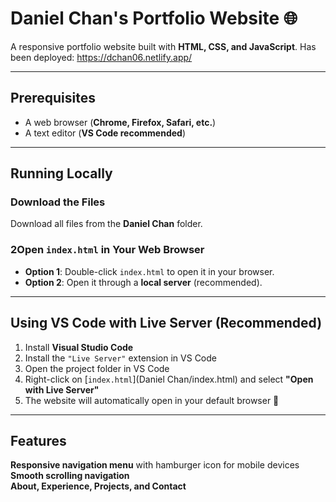 # Daniel Chan's Portfolio Website 🌐

A responsive portfolio website built with **HTML, CSS, and JavaScript**.
Has been deployed: https://dchan06.netlify.app/

---

## Prerequisites  
- A web browser (**Chrome, Firefox, Safari, etc.**)  
- A text editor (**VS Code recommended**)  

---

## Running Locally  

### Download the Files  
Download all files from the **Daniel Chan** folder.

### 2Open `index.html` in Your Web Browser  
- **Option 1**: Double-click `index.html` to open it in your browser.  
- **Option 2**: Open it through a **local server** (recommended).  
---

## Using VS Code with Live Server (Recommended)  
1. Install **Visual Studio Code**  
2. Install the `"Live Server"` extension in VS Code  
3. Open the project folder in VS Code  
4. Right-click on [`index.html`](Daniel Chan/index.html) and select **"Open with Live Server"**  
5. The website will automatically open in your default browser 🚀  

---

## Features  
**Responsive navigation menu** with hamburger icon for mobile devices  
**Smooth scrolling navigation**  
**About, Experience, Projects, and Contact**  

